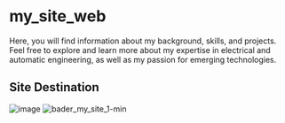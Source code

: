 # my_site_web
Here, you will find information about my background, skills, and projects. Feel free to explore and learn more about my expertise in electrical and automatic engineering, as well as my passion for emerging technologies.
## Site Destination
![image](https://github.com/Bader-dine/my_site_web/assets/121392319/d4c36937-a1a9-4767-8292-483ec7f190f4)
![bader_my_site_1-min](https://github.com/Bader-dine/my_site_web/assets/121392319/baede5c8-ec68-4773-942d-8f808bce79c7)
